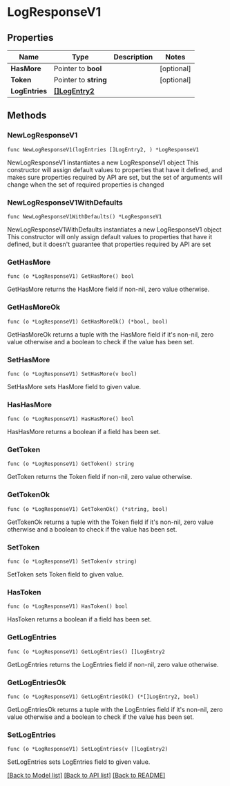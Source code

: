 # LogResponseV1

## Properties

Name | Type | Description | Notes
------------ | ------------- | ------------- | -------------
**HasMore** | Pointer to **bool** |  | [optional] 
**Token** | Pointer to **string** |  | [optional] 
**LogEntries** | [**[]LogEntry2**](LogEntry2.md) |  | 

## Methods

### NewLogResponseV1

`func NewLogResponseV1(logEntries []LogEntry2, ) *LogResponseV1`

NewLogResponseV1 instantiates a new LogResponseV1 object
This constructor will assign default values to properties that have it defined,
and makes sure properties required by API are set, but the set of arguments
will change when the set of required properties is changed

### NewLogResponseV1WithDefaults

`func NewLogResponseV1WithDefaults() *LogResponseV1`

NewLogResponseV1WithDefaults instantiates a new LogResponseV1 object
This constructor will only assign default values to properties that have it defined,
but it doesn't guarantee that properties required by API are set

### GetHasMore

`func (o *LogResponseV1) GetHasMore() bool`

GetHasMore returns the HasMore field if non-nil, zero value otherwise.

### GetHasMoreOk

`func (o *LogResponseV1) GetHasMoreOk() (*bool, bool)`

GetHasMoreOk returns a tuple with the HasMore field if it's non-nil, zero value otherwise
and a boolean to check if the value has been set.

### SetHasMore

`func (o *LogResponseV1) SetHasMore(v bool)`

SetHasMore sets HasMore field to given value.

### HasHasMore

`func (o *LogResponseV1) HasHasMore() bool`

HasHasMore returns a boolean if a field has been set.

### GetToken

`func (o *LogResponseV1) GetToken() string`

GetToken returns the Token field if non-nil, zero value otherwise.

### GetTokenOk

`func (o *LogResponseV1) GetTokenOk() (*string, bool)`

GetTokenOk returns a tuple with the Token field if it's non-nil, zero value otherwise
and a boolean to check if the value has been set.

### SetToken

`func (o *LogResponseV1) SetToken(v string)`

SetToken sets Token field to given value.

### HasToken

`func (o *LogResponseV1) HasToken() bool`

HasToken returns a boolean if a field has been set.

### GetLogEntries

`func (o *LogResponseV1) GetLogEntries() []LogEntry2`

GetLogEntries returns the LogEntries field if non-nil, zero value otherwise.

### GetLogEntriesOk

`func (o *LogResponseV1) GetLogEntriesOk() (*[]LogEntry2, bool)`

GetLogEntriesOk returns a tuple with the LogEntries field if it's non-nil, zero value otherwise
and a boolean to check if the value has been set.

### SetLogEntries

`func (o *LogResponseV1) SetLogEntries(v []LogEntry2)`

SetLogEntries sets LogEntries field to given value.



[[Back to Model list]](../README.md#documentation-for-models) [[Back to API list]](../README.md#documentation-for-api-endpoints) [[Back to README]](../README.md)


